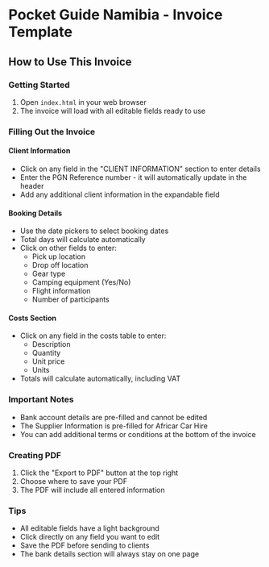 # Pocket Guide Namibia - Invoice Template

## How to Use This Invoice

### Getting Started
1. Open `index.html` in your web browser
2. The invoice will load with all editable fields ready to use

### Filling Out the Invoice

#### Client Information
- Click on any field in the "CLIENT INFORMATION" section to enter details
- Enter the PGN Reference number - it will automatically update in the header
- Add any additional client information in the expandable field

#### Booking Details
- Use the date pickers to select booking dates
- Total days will calculate automatically
- Click on other fields to enter:
  - Pick up location
  - Drop off location
  - Gear type
  - Camping equipment (Yes/No)
  - Flight information
  - Number of participants

#### Costs Section
- Click on any field in the costs table to enter:
  - Description
  - Quantity
  - Unit price
  - Units
- Totals will calculate automatically, including VAT

### Important Notes
- Bank account details are pre-filled and cannot be edited
- The Supplier Information is pre-filled for Africar Car Hire
- You can add additional terms or conditions at the bottom of the invoice

### Creating PDF
1. Click the "Export to PDF" button at the top right
2. Choose where to save your PDF
3. The PDF will include all entered information

### Tips
- All editable fields have a light background
- Click directly on any field you want to edit
- Save the PDF before sending to clients
- The bank details section will always stay on one page


